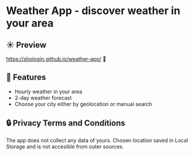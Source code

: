 # Weather App - discover weather in your area

## ☀️ Preview 
https://shologin.github.io/weather-app/ 🔗

## 🌈 Features
- Hourly weather in your area
- 2-day weather forecast
- Choose your city either by geolocation or manual search

## 🔒 Privacy Terms and Conditions
The app does not collect any data of yours. Chosen location saved in Local Storage and is not accesible from outer sources.
